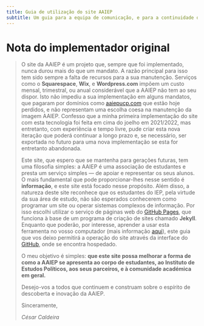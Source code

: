 ```yaml
---
title: Guia de utilização do site AAIEP
subtitle: Um guia para a equipa de comunicação, e para a continuidade da gestão do site.
---
```


# Nota do implementador original

> O site da AAIEP é um projeto que, sempre que foi implementado, nunca durou mais do que um mandato. A razão principal para isso tem sido sempre a falta de recursos para a sua manutenção. Serviços como o **Squarespace**, **Wix**, e **Wordpress.com** impõem um custo mensal, trimestral, ou anual considerável que a AAIEP não tem ao seu dispor. Isto não impediu a sua implementação em alguns mandatos, que pagaram por domínios como [aaiepucp.com](https://aaiepucp.com/) que estão hoje perdidos, e não representam uma escolha coesa na manutenção da imagem AAIEP. Confesso que a minha primeira implementação do site com esta tecnologia foi feita em cima do joelho em 2021/2022, mas entretanto, com experiência e tempo livre, pude criar esta nova iteração que poderá continuar a longo prazo e, se necessário, ser exportada no futuro para uma nova implementação se esta for entretanto abandonada.
> 
> Este site, que espero que se mantenha para gerações futuras, tem uma filosofia simples: a AAIEP é uma associação de estudantes e presta um serviço simples — de apoiar e representar os seus alunos. O mais fundamental que pode proporcionar-lhes nesse sentido é **informação**, e este site está focado nesse propósito. Além disso, a natureza deste site reconhece que os estudantes do IEP, pela virtude da sua área de estudo, não são esperados conhecerem como programar um site ou operar sistemas complexos de informação. Por isso escolhi utilizar o serviço de páginas web do [GitHub Pages](github.io), que funciona à base de um programa de criação de sites chamado **Jekyll**. Enquanto que poderão, por interesse, aprender a usar esta ferramenta no vosso computador (mais informação [aqui](https://jekyllrb.com)), este guia que vos deixo permitirá a operação do site através da interface do [GitHub](https://github.com/), onde se encontra hospedado.
>
> O meu objetivo é simples: **que este site possa melhorar a forma de como a AAIEP se apresenta ao corpo de estudantes, ao Instituto de Estudos Políticos, aos seus parceiros, e à comunidade académica em geral.**
>
> Desejo-vos a todos que continuem e construam sobre o espírito de descoberta e inovação da AAIEP.
>
> Sinceramente,
>
> *César Caldeira*